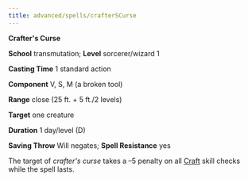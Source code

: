 ```yaml
---
title: advanced/spells/crafterSCurse
---
```

 **Crafter's Curse**

**School** transmutation; **Level** sorcerer/wizard 1

**Casting Time** 1 standard action

**Component** V, S, M (a broken tool)

**Range** close (25 ft. + 5 ft./2 levels)

**Target** one creature

**Duration** 1 day/level (D)

**Saving Throw** Will negates; **Spell Resistance** yes

The target of _crafter's curse_ takes a –5 penalty on all [Craft](../../skills/craft.md#_craft) skill checks while the spell lasts.

